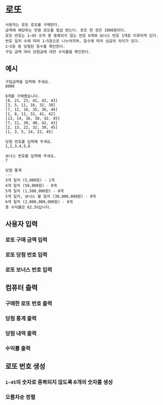 # 로또
```
사용자는 로또 로또를 구매한다. 
금액에 해당하는 만큼 로또를 발급 받는다. 로또 한 장은 1000원이다.
로또 번호는 1~45 숫자 중 중복되지 않는 번호 6개와 보너스 번호 1개로 이루어져 있다.
번호 일치 수에 따라 1~5등으로 나누어지며, 등수에 따라 상금의 차이가 있다.
1~5등 중 당첨된 등수를 확인한다.
구입 금액 대비 당첨금에 대한 수익률을 확인한다.
```
## 예시
```
구입금액을 입력해 주세요.
8000

8개를 구매했습니다.
[8, 21, 23, 41, 42, 43] 
[3, 5, 11, 16, 32, 38] 
[7, 11, 16, 35, 36, 44] 
[1, 8, 11, 31, 41, 42] 
[13, 14, 16, 38, 42, 45] 
[7, 11, 30, 40, 42, 43] 
[2, 13, 22, 32, 38, 45] 
[1, 3, 5, 14, 22, 45]

당첨 번호를 입력해 주세요.
1,2,3,4,5,6

보너스 번호를 입력해 주세요.
7

당첨 통계
---
3개 일치 (5,000원) - 1개
4개 일치 (50,000원) - 0개
5개 일치 (1,500,000원) - 0개
5개 일치, 보너스 볼 일치 (30,000,000원) - 0개
6개 일치 (2,000,000,000원) - 0개
총 수익률은 62.5%입니다.
```

## 사용자 입력
### 로또 구매 금액 입력
### 로또 당첨 번호 입력
### 로또 보너스 번호 입력

## 컴퓨터 출력
### 구매한 로또 번호 출력
### 당첨 통계 출력
### 당첨 내역 출력
### 수익률 출력

## 로또 번호 생성
### `1~45`의 숫자로 중복되지 않도록 6개의 숫자를 생성
### 오름차순 정렬
